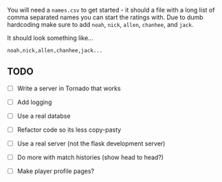 You will need a `names.csv` to get started - it should a file with a long list
of comma separated names you can start the ratings with. Due to dumb hardcoding
make sure to add `noah`, `nick`, `allen`, `chanhee`, and `jack`.

It should look something like...

`noah,nick,allen,chanhee,jack...`

## TODO
- [ ] Write a server in Tornado that works

- [ ] Add logging
- [ ] Use a real databse
- [ ] Refactor code so its less copy-pasty
- [ ] Use a real server (not the flask development server)
- [ ] Do more with match histories (show head to head?)
- [ ] Make player profile pages?
